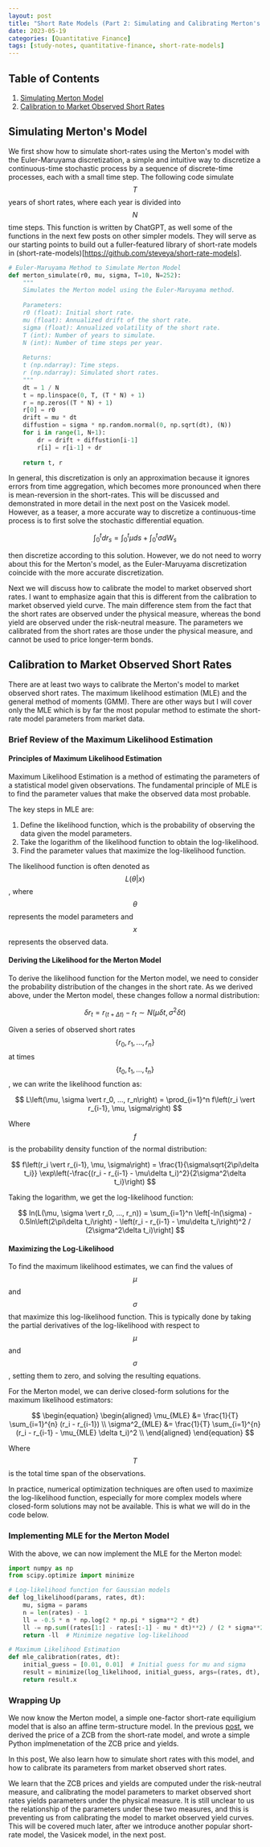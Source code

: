 ```yaml
---
layout: post
title: "Short Rate Models (Part 2: Simulating and Calibrating Merton's Model)"
date: 2023-05-19
categories: [Quantitative Finance]
tags: [study-notes, quantitative-finance, short-rate-models]
---
```


<script id="MathJax-script" async src="https://cdn.jsdelivr.net/npm/mathjax@3/es5/tex-mml-chtml.js"></script>


## Table of Contents

1. [Simulating Merton Model](#simulating-mertons-model)
2. [Calibration to Market Observed Short Rates](#calibration-to-market-observed-short-rates)


## Simulating Merton's Model
We first show how to simulate short-rates using the Merton's model with the Euler-Maruyama discretization, a simple and intuitive way to discretize a continuous-time stochastic process by a sequence of discrete-time processes, each with a small time step. The following code simulate $$T$$ years of short rates, where each year is divided into $$N$$ time steps. This function is written by ChatGPT, as well some of the functions in the next few posts on other simpler models. They will serve as our starting points to build out a fuller-featured library of short-rate models in (short-rate-models)[https://github.com/steveya/short-rate-models].

```python
# Euler-Maruyama Method to Simulate Merton Model
def merton_simulate(r0, mu, sigma, T=10, N=252):
    """
    Simulates the Merton model using the Euler-Maruyama method.
    
    Parameters:
    r0 (float): Initial short rate.
    mu (float): Annualized drift of the short rate.
    sigma (float): Annualized volatility of the short rate.
    T (int): Number of years to simulate.
    N (int): Number of time steps per year.
    
    Returns:
    t (np.ndarray): Time steps.
    r (np.ndarray): Simulated short rates.
    """
    dt = 1 / N
    t = np.linspace(0, T, (T * N) + 1)
    r = np.zeros((T * N) + 1)
    r[0] = r0
    drift = mu * dt
    diffustion = sigma * np.random.normal(0, np.sqrt(dt), (N))
    for i in range(1, N+1):
        dr = drift + diffustion[i-1]
        r[i] = r[i-1] + dr
    
    return t, r
```

In general, this discretization is only an approximation because it ignores errors from time aggregation, which becomes more pronounced when there is mean-reversion in the short-rates. This will be discussed and demonstrated in more detail in the next post on the Vasicek model. However, as a teaser, a more accurate way to discretize a continuous-time process is to first solve the stochastic differential equation.

$$\int_0^t dr_s = \int_0^t \mu ds + \int_0^t \sigma dW_s$$

then discretize according to this solution. However, we do not need to worry about this for the Merton's model, as the Euler-Maruyama discretization coincide with the more accurate discretization. 

Next we will discuss how to calibrate the model to market observed short rates. I want to emphasize again that this is different from the calibration to market observed yield curve. The main difference stem from the fact that the short rates are observed under the physical measure, whereas the bond yield are observed under the risk-neutral measure. The parameters we calibrated from the short rates are those under the physical measure, and cannot be used to price longer-term bonds.


## Calibration to Market Observed Short Rates
There are at least two ways to calibrate the Merton's model to market observed short rates. The maximum likelihood estimation (MLE) and the general method of moments (GMM). There are other ways but I will cover only the MLE which is by far the most popular method to estimate the short-rate model parameters from market data.

### Brief Review of the Maximum Likelihood Estimation

#### Principles of Maximum Likelihood Estimation

Maximum Likelihood Estimation is a method of estimating the parameters of a statistical model given observations. The fundamental principle of MLE is to find the parameter values that make the observed data most probable.

The key steps in MLE are:

1. Define the likelihood function, which is the probability of observing the data given the model parameters.
2. Take the logarithm of the likelihood function to obtain the log-likelihood.
3. Find the parameter values that maximize the log-likelihood function.

The likelihood function is often denoted as $$L\left(\theta \vert x\right)$$, where $$\theta$$ represents the model parameters and $$x$$ represents the observed data.

#### Deriving the Likelihood for the Merton Model

To derive the likelihood function for the Merton model, we need to consider the probability distribution of the changes in the short rate. As we derived above, under the Merton model, these changes follow a normal distribution:

$$
\delta r_t = r_\left(t+Δt\right) - r_t \sim N\left(\mu\delta t, \sigma^2\delta t\right)
$$

Given a series of observed short rates $$\left\{r_0, r_1, ..., r_n\right\}$$ at times $$\left\{t_0, t_1, ..., t_n\right\}$$, we can write the likelihood function as:

$$
L\left(\mu, \sigma \vert r_0, ..., r_n\right) = \prod_{i=1}^n f\left(r_i \vert r_{i-1}, \mu, \sigma\right)
$$

Where $$f$$ is the probability density function of the normal distribution:

$$
f\left(r_i \vert r_{i-1}, \mu, \sigma\right) = \frac{1}{\sigma\sqrt{2\pi\delta t_i}} \exp\left(-\frac{(r_i - r_{i-1} - \mu\delta t_i)^2}{2\sigma^2\delta t_i}\right)
$$

Taking the logarithm, we get the log-likelihood function:

$$
ln(L(\mu, \sigma \vert r_0, ..., r_n)) = \sum_{i=1}^n \left[-ln(\sigma) - 0.5ln\left(2\pi\delta t_i\right) - \left(r_i - r_{i-1} - \mu\delta t_i\right)^2 / (2\sigma^2\delta t_i)\right]
$$

#### Maximizing the Log-Likelihood

To find the maximum likelihood estimates, we can find the values of $$\mu$$ and $$\sigma$$ that maximize this log-likelihood function. This is typically done by taking the partial derivatives of the log-likelihood with respect to $$\mu$$ and $$\sigma$$, setting them to zero, and solving the resulting equations.

For the Merton model, we can derive closed-form solutions for the maximum likelihood estimators:

$$
\begin{equation}
\begin{aligned}
\mu_{MLE} &= \frac{1}{T} \sum_{i=1}^{n} (r_i - r_{i-1}) \\
\sigma^2_{MLE} &= \frac{1}{T} \sum_{i=1}^{n} (r_i - r_{i-1} - \mu_{MLE} \delta t_i)^2 \\
\end{aligned}
\end{equation}
$$

Where $$T$$ is the total time span of the observations.

In practice, numerical optimization techniques are often used to maximize the log-likelihood function, especially for more complex models where closed-form solutions may not be available. This is what we will do in the code below.

### Implementing MLE for the Merton Model

With the above, we can now implement the MLE for the Merton model: 

```python
import numpy as np
from scipy.optimize import minimize

# Log-likelihood function for Gaussian models
def log_likelihood(params, rates, dt):
    mu, sigma = params
    n = len(rates) - 1
    ll = -0.5 * n * np.log(2 * np.pi * sigma**2 * dt)
    ll -= np.sum((rates[1:] - rates[:-1] - mu * dt)**2) / (2 * sigma**2 * dt)
    return -ll  # Minimize negative log-likelihood

# Maximum Likelihood Estimation
def mle_calibration(rates, dt):
    initial_guess = [0.01, 0.01]  # Initial guess for mu and sigma
    result = minimize(log_likelihood, initial_guess, args=(rates, dt), method='L-BFGS-B')
    return result.x
```

### Wrapping Up
We now know the Merton model, a simple one-factor short-rate equiligium model that is also an affine term-structure model. In the previous [post](https://steveya.github.io/posts/short-rate-models-1/), we derived the price of a ZCB from the short-rate model, and wrote a simple Python implmenetation of the ZCB price and yields.

In this post, We also learn how to simulate short rates with this model, and how to calibrate its parameters from market observed short rates. 

We learn that the ZCB prices and yields are computed under the risk-neutral measure, and calibrating the model parameters to market observed short rates yields parameters under the physical measure. It is still unclear to us the relationship of the parameters under these two measures, and this is preventing us from calibrating the model to market observed yield curves. This will be covered much later, after we introduce another popular short-rate model, the Vasicek model, in the next post.


